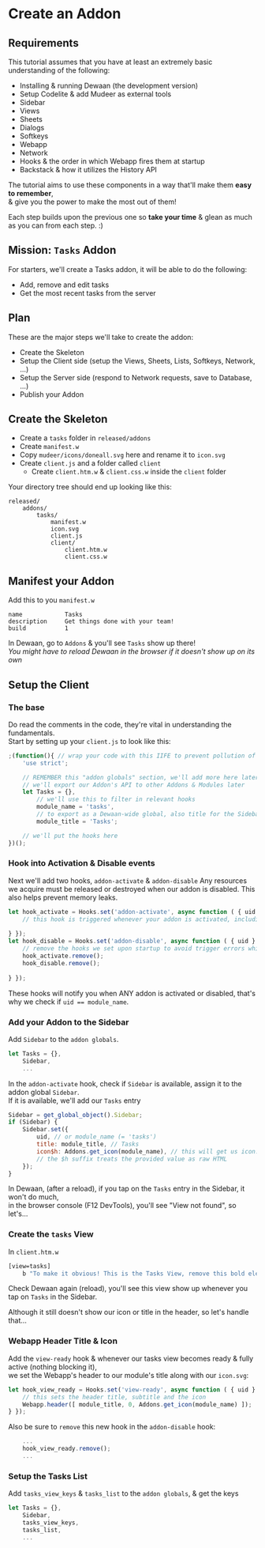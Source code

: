 # Create an Addon

## Requirements

This tutorial assumes that you have at least an extremely basic understanding of the following:
* Installing & running Dewaan (the development version)
* Setup Codelite & add Mudeer as external tools
* Sidebar
* Views
* Sheets
* Dialogs
* Softkeys
* Webapp
* Network
* Hooks & the order in which Webapp fires them at startup
* Backstack & how it utilizes the History API

The tutorial aims to use these components in a way that'll make them **easy to remember**,  
& give you the power to make the most out of them!

Each step builds upon the previous one so **take your time** & glean as much as you can from each step. :)

## Mission: `Tasks` Addon

For starters, we'll create a Tasks addon, it will be able to do the following:

* Add, remove and edit tasks
* Get the most recent tasks from the server

## Plan
These are the major steps we'll take to create the addon:

* Create the Skeleton
* Setup the Client side (setup the Views, Sheets, Lists, Softkeys, Network, ...)
* Setup the Server side (respond to Network requests, save to Database, ...)
* Publish your Addon

## Create the Skeleton

* Create a `tasks` folder in `released/addons`
* Create `manifest.w`
* Copy `mudeer/icons/doneall.svg` here and rename it to `icon.svg`
* Create `client.js` and a folder called `client`
	* Create `client.htm.w` & `client.css.w` inside the `client` folder

Your directory tree should end up looking like this:
```
released/
	addons/
		tasks/
			manifest.w
			icon.svg
			client.js
			client/
 				client.htm.w
 				client.css.w
```

## Manifest your Addon

Add this to you `manifest.w`

```
name			Tasks
description		Get things done with your team!
build			1
```

In Dewaan, go to `Addons` & you'll see `Tasks` show up there!  
*You might have to reload Dewaan in the browser if it doesn't show up on its own*

## Setup the Client

### The base

Do read the comments in the code, they're vital in understanding the fundamentals.  
Start by setting up your `client.js` to look like this:

```js
;(function(){ // wrap your code with this IIFE to prevent pollution of the global JS scope
	'use strict';

	// REMEMBER this "addon globals" section, we'll add more here later
	// we'll export our Addon's API to other Addons & Modules later
	let Tasks = {},
		// we'll use this to filter in relevant hooks
		module_name = 'tasks',
		// to export as a Dewaan-wide global, also title for the Sidebar entry, ...
		module_title = 'Tasks';

	// we'll put the hooks here
})();
```

### Hook into Activation & Disable events

Next we'll add two hooks, `addon-activate` & `addon-disable`
Any resources we acquire must be released or destroyed when our addon is disabled. This also helps prevent memory leaks.


```js
let hook_activate = Hooks.set('addon-activate', async function ( { uid } ) { if (uid == module_name) {
	// this hook is triggered whenever your addon is activated, including on Webapp startup
	
} });
let hook_disable = Hooks.set('addon-disable', async function ( { uid } ) { if (uid == module_name) {
	// remove the hooks we set upon startup to avoid trigger errors while our addon is not loaded
	hook_activate.remove();
	hook_disable.remove();
	
} });

```

These hooks will notify you when ANY addon is activated or disabled, that's why we check if `uid == module_name`.

### Add your Addon to the Sidebar

Add `Sidebar` to the `addon globals`.  
```js
let Tasks = {},
	Sidebar,
	...
```

In the `addon-activate` hook, check if `Sidebar` is available, assign it to the addon global `Sidebar`.  
If it is available, we'll add our `Tasks` entry 

```js
Sidebar = get_global_object().Sidebar;
if (Sidebar) {
	Sidebar.set({
		uid, // or module_name (= 'tasks')
		title: module_title, // Tasks
		icon$h: Addons.get_icon(module_name), // this will get us icon.svg
		// the $h suffix treats the provided value as raw HTML
	});
}
```

In Dewaan, (after a reload), if you tap on the `Tasks` entry in the Sidebar, it won't do much,  
in the browser console (F12 DevTools), you'll see "View not found", so let's...

### Create the `tasks` View

In `client.htm.w`

```bash
[view=tasks]
	b "To make it obvious! This is the Tasks View, remove this bold element later"
```

Check Dewaan again (reload), you'll see this view show up whenever you tap on `Tasks` in the Sidebar.

Although it still doesn't show our icon or title in the header, so let's handle that...

### Webapp Header Title & Icon

Add the `view-ready` hook & whenever our tasks view becomes ready & fully active (nothing blocking it),  
we set the Webapp's header to our module's title along with our `icon.svg`:

```js
let hook_view_ready = Hooks.set('view-ready', async function ( { uid } ) { if (View.is_active_fully( module_name )) {
	// this sets the header title, subtitle and the icon
	Webapp.header([ module_title, 0, Addons.get_icon(module_name) ]);
} });
```
Also be sure to `remove` this new hook in the `addon-disable` hook:

```js
	...
	hook_view_ready.remove();
	...
```

### Setup the Tasks List

Add `tasks_view_keys` & `tasks_list` to the `addon globals`, & get the keys
```js
let Tasks = {},
	Sidebar,
	tasks_view_keys,
	tasks_list,
	...
```














